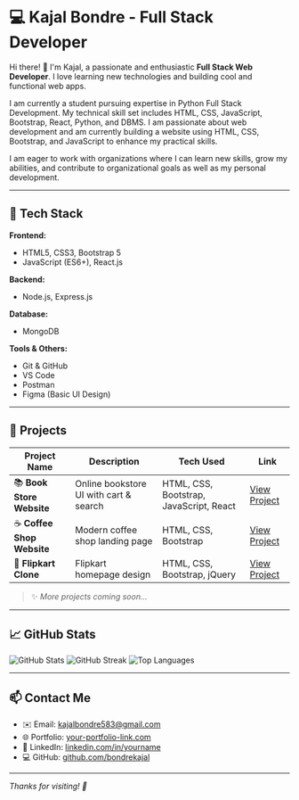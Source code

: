 # 💻 Kajal Bondre - Full Stack Developer

Hi there! 👋 I'm Kajal, a passionate and enthusiastic **Full Stack Web Developer**. I love learning new technologies and building cool and functional web apps.

I am currently a student pursuing expertise in Python Full Stack Development. My technical skill set includes HTML, CSS, JavaScript, Bootstrap, React, Python, and DBMS. I am passionate about web development and am currently building a website using HTML, CSS, Bootstrap, and JavaScript to enhance my practical skills.

I am eager to work with organizations where I can learn new skills, grow my abilities, and contribute to organizational goals as well as my personal development.

---

## 🚀 Tech Stack

**Frontend:**
- HTML5, CSS3, Bootstrap 5
- JavaScript (ES6+), React.js

**Backend:**
- Node.js, Express.js

**Database:**
- MongoDB

**Tools & Others:**
- Git & GitHub
- VS Code
- Postman
- Figma (Basic UI Design)

---

## 📂 Projects

| Project Name | Description | Tech Used | Link |
|--------------|-------------|-----------|------|
| 📚 **Book Store Website** | Online bookstore UI with cart & search | HTML, CSS, Bootstrap, JavaScript, React | [View Project](https://github.com/yourusername/book-store) |
| ☕ **Coffee Shop Website** | Modern coffee shop landing page | HTML, CSS, Bootstrap | [View Project](https://bondrekajal.github.io/Cofee_Shop/)
| 🛒 **Flipkart Clone** | Flipkart homepage design | HTML, CSS, Bootstrap, jQuery | [View Project](https://github.com/yourusername/flipkart-clone) |

> ✨ *More projects coming soon...*

---

## 📈 GitHub Stats


![GitHub Stats](https://github-readme-stats.vercel.app/api?username=bondrekajal&show_icons=true&theme=radical)
![GitHub Streak](https://github-readme-streak-stats.herokuapp.com/?user=bondrekajal&theme=radical)
![Top Languages](https://github-readme-stats.vercel.app/api/top-langs/?username=bondrekajal&layout=compact&theme=radical)





 
---

## 📫 Contact Me

- ✉️ Email: kajalbondre583@gmail.com  
- 🌐 Portfolio: [your-portfolio-link.com](https://bondrekajal.github.io/Portfolio/)  
- 💼 LinkedIn: [linkedin.com/in/yourname](https://www.linkedin.com/in/kajal-bondre-2310b6273)
- 💻 GitHub: [github.com/bondrekajal](https://github.com/bondrekajal)  
---

_Thanks for visiting!  🚀_
